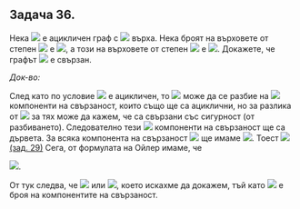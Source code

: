 ## Задача 36.

Нека <img src="https://latex.codecogs.com/svg.latex?\Large&space;G"> e ацикличен граф с <img src="https://latex.codecogs.com/svg.latex?\Large&space;2n+2"> върха. Нека броят на върховете от степен <img src="https://latex.codecogs.com/svg.latex?\Large&space;3"> e <img src="https://latex.codecogs.com/svg.latex?\Large&space;n">, а този на върховете от степен <img src="https://latex.codecogs.com/svg.latex?\Large&space;1"> е <img src="https://latex.codecogs.com/svg.latex?\Large&space;n+2">. Докажете, че графът <img src="https://latex.codecogs.com/svg.latex?\Large&space;G"> е свързан.

*Док-во:*

След като по условие <img src="https://latex.codecogs.com/svg.latex?\Large&space;G"> е ацикличен, то <img src="https://latex.codecogs.com/svg.latex?\Large&space;G"> може да се разбие на <img src="https://latex.codecogs.com/svg.latex?\Large&space;k"> компоненти на свързаност, които също ще са ациклични, но за разлика от <img src="https://latex.codecogs.com/svg.latex?\Large&space;G"> за тях може да кажем, че са свързани със сигурност (от разбиването). Следователно тези <img src="https://latex.codecogs.com/svg.latex?\Large&space;D_k"> компоненти на свързаност ще са дървета. За всяка компонента на свързаност <img src="https://latex.codecogs.com/svg.latex?\Large&space;D_k"> ще имаме <img src="https://latex.codecogs.com/svg.latex?\Large&space;|E_D|=|V_D|-1">. Тоест <img src="https://latex.codecogs.com/svg.latex?\Large&space;|E|=\sum^{k}|E_D|=\sum^{k}(|V_D-1|)=|V|-k=2n+2-k."> [(зад. 29)](https://github.com/andy489/Discrete_Structures/blob/master/DS1%20Graphs/Task%2029.md) Сега, от формулата на Ойлер имаме, че

<img src="https://latex.codecogs.com/svg.latex?\Large&space;2|E|=\sum_{u\in{V}}deg(u)=n.3+(n+2).1=4n+2">.

От тук следва, че <img src="https://latex.codecogs.com/svg.latex?\Large&space;2(2n+2-к)=4n+2"> или <img src="https://latex.codecogs.com/svg.latex?\Large&space;k=1">, което искахме да докажем, тъй като <img src="https://latex.codecogs.com/svg.latex?\Large&space;k"> е броя на компонентите на свързаност.
